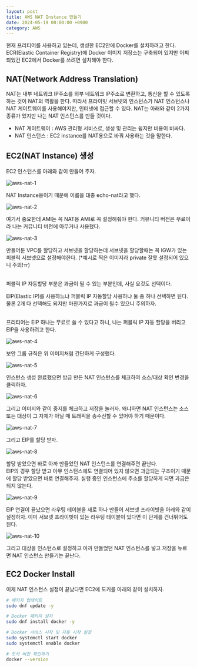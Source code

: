 ```yaml
---
layout: post
title: AWS NAT Instance 만들기
date: 2024-05-19 00:00:00 +0900
category: AWS
---
```


현재 프리티어를 사용하고 있는데, 생성한 EC2안에 Docker를 설치하려고 한다. ECR(Elastic Container Registry)에 Docker 이미지 저장소는 구축되어 있지만 어찌되었건 EC2에서 Docker를 쓰려면 설치해야 한다.  


## NAT(Network Address Translation) 

NAT는 내부 네트워크 IP주소를 외부 네트워크 IP주소로 변환하고, 통신을 할 수 있도록 하는 것이 NAT의 역활을 한다. 따라서 프라이빗 서브넷의 인스턴스가 NAT 인스턴스나 NAT 게이트웨이를 사용해야지만, 인터넷에 접근할 수 있다. NAT는 아래와 같이 2가지 종류가 있지만 나는 NAT 인스턴스를 만들 것이다. 

* NAT 게이트웨이 : AWS 관리형 서비스로, 생성 및 관리는 쉽지만 비용이 비싸다.  
* NAT 인스턴스 : EC2 instance를 NAT용으로 바꿔 사용하는 것을 말한다.  


## EC2(NAT Instance) 생성  

EC2 인스턴스를 아래와 같이 만들어 주자. 

![aws-nat-1](/public/img/aws-nat-1.png)

NAT Instance용이기 때문에 이름을 대충 echo-nat라고 했다.  


![aws-nat-2](/public/img/aws-nat-2.png)

여기서 중요한데 AMI는 꼭 NAT용 AMI로 꼭 설정해줘야 한다. 커뮤니티 버전은 무료이라 나는 커뮤니티 버전에 아무거나 사용했다.  

![aws-nat-3](/public/img/aws-nat-3.png)  

만들어둔 VPC를 할당하고 서브넷을 할당하는데 서브넷을 할당할때는 꼭 IGW가 있는 퍼블릭 서브넷으로 설정해야한다. (*예시로 찍은 이미지라 private 잘못 설정되어 있으니 주의!ㅠ)  
<br>

퍼블릭 IP 자동할당 부분은 과금이 될 수 있는 부분인데, 사실 요것도 선택이다.  

EIP(Elastic IP)를 사용하느냐 퍼블릭 IP 자동할당 사용하냐 둘 중 하나 선택하면 된다. 물론 2개 다 선택해도 되지만 마찬가지로 과금이 될수 있으니 주의하자.  
<br>

프리티어는 EIP 하나는 무료로 쓸 수 있다고 하니, 나는 퍼블릭 IP 자동 할당을 버리고 EIP을 사용하려고 한다.

![aws-nat-4](/public/img/aws-nat-4.png)  

보안 그룹 규칙은 위 이미지처럼 간단하게 구성했다.   

![aws-nat-5](/public/img/aws-nat-5.png)

인스턴스 생성 완료했으면 방금 만든 NAT 인스턴스를 체크하여 소스/대상 확인 변경을 클릭하자.  

![aws-nat-6](/public/img/aws-nat-6.png)  

그리고 이미지와 같이 중지를 체크하고 저장을 눌러자. 왜냐하면 NAT 인스턴스는 소스 또는 대상이 그 자체가 아닐 때 트래픽을 송수신할 수 있어야 하기 때문이다.


![aws-nat-7](/public/img/aws-nat-7.png)  

그리고 EIP를 할당 받자.   

![aws-nat-8](/public/img/aws-nat-8.png)

할당 받았으면 바로 아까 만들었던 NAT 인스턴스를 연결해주면 끝난다.  
EIP의 경우 할당 받고 아무 인스턴스에도 연결되어 있지 않으면 과금되는 구조이기 때문에 할당 받았으면 바로 연결해주자. 실행 중인 인스턴스에 주소를 할당하게 되면 과금은 되지 않는다.  

![aws-nat-9](/public/img/aws-nat-9.png)

EIP 연결이 끝났으면 라우팅 테이블을 새로 하나 만들어 서브넷 프라이빗을 아래와 같이 설정하자. 이미 서브넷 프라이빗이 있는 라우팅 테이블이 있다면 이 단계를 건너뛰어도 된다.  


![aws-nat-10](/public/img/aws-nat-10.png)


그리고 대상을 인스턴스로 설정하고 아까 만들었던 NAT 인스턴스를 넣고 저장을 누르면 NAT 인스턴스 만들기는 끝난다.  

## EC2 Docker Install 

이제 NAT 인스턴스 설정이 끝났다면 EC2에 도커를 아래와 같이 설치하자.

```sh
# 패키지 업데이트
sudo dnf update -y

# Docker 패키지 설치 
sudo dnf install docker -y

# Docker 서비스 시작 및 자동 시작 설정 
sudo systemctl start docker
sudo systemctl enable docker

# 도커 버전 확인하기 
docker --version
```
